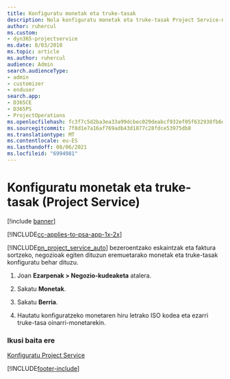 ```yaml
---
title: Konfiguratu monetak eta truke-tasak
description: Nola konfiguratu monetak eta truke-tasak Project Service-n
author: ruhercul
ms.custom:
- dyn365-projectservice
ms.date: 8/03/2018
ms.topic: article
ms.author: ruhercul
audience: Admin
search.audienceType:
- admin
- customizer
- enduser
search.app:
- D365CE
- D365PS
- ProjectOperations
ms.openlocfilehash: fc3f7c5d2ba3ea33a99dcbec029deabcf932ef05f632938fb6d804e7f5405d3d
ms.sourcegitcommit: 7f8d1e7a16af769adb43d1877c28fdce53975db8
ms.translationtype: MT
ms.contentlocale: eu-ES
ms.lasthandoff: 08/06/2021
ms.locfileid: "6994981"
---
```

# <a name="set-up-currencies-and-exchange-rates-project-service"></a>Konfiguratu monetak eta truke-tasak (Project Service)

[!include [banner](../includes/psa-now-project-operations.md)]

[!INCLUDE[cc-applies-to-psa-app-1x-2x](../includes/cc-applies-to-psa-app-1x-2x.md)]

[!INCLUDE[pn_project_service_auto](../includes/pn-project-service-auto.md)] bezeroentzako eskaintzak eta faktura sortzeko, negozioak egiten dituzun eremuetarako monetak eta truke-tasak konfiguratu behar dituzu.  
  
1.  Joan **Ezarpenak > Negozio-kudeaketa** atalera.  
  
2.  Sakatu **Monetak**.  
  
3.  Sakatu **Berria**.  
  
4.  Hautatu konfiguratzeko monetaren hiru letrako ISO kodea eta ezarri truke-tasa oinarri-monetarekin.  
  
### <a name="see-also"></a>Ikusi baita ere  
 [Konfiguratu Project Service](../psa/configure.md)


[!INCLUDE[footer-include](../includes/footer-banner.md)]